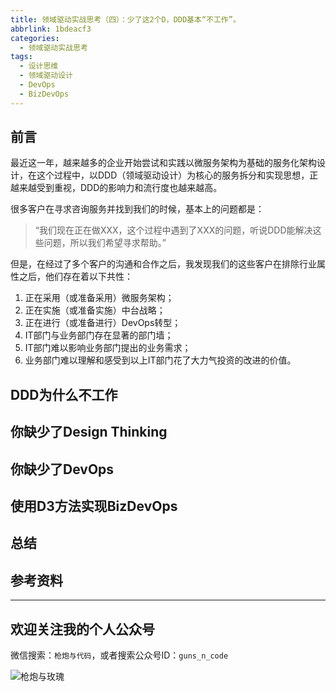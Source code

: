 ```yaml
---
title: 领域驱动实战思考（四）：少了这2个D，DDD基本“不工作”。
abbrlink: 1bdeacf3
categories:
  - 领域驱动实战思考
tags:
  - 设计思维
  - 领域驱动设计
  - DevOps
  - BizDevOps
---
```


## 前言

最近这一年，越来越多的企业开始尝试和实践以微服务架构为基础的服务化架构设计，在这个过程中，以DDD（领域驱动设计）为核心的服务拆分和实现思想，正越来越受到重视，DDD的影响力和流行度也越来越高。

很多客户在寻求咨询服务并找到我们的时候，基本上的问题都是：

>“我们现在正在做XXX，这个过程中遇到了XXX的问题，听说DDD能解决这些问题，所以我们希望寻求帮助。”

但是，在经过了多个客户的沟通和合作之后，我发现我们的这些客户在排除行业属性之后，他们存在着以下共性：

1. 正在采用（或准备采用）微服务架构；
2. 正在实施（或准备实施）中台战略；
3. 正在进行（或准备进行）DevOps转型；
4. IT部门与业务部门存在显著的部门墙；
5. IT部门难以影响业务部门提出的业务需求；
6. 业务部门难以理解和感受到以上IT部门花了大力气投资的改进的价值。

## DDD为什么不工作

## 你缺少了Design Thinking

## 你缺少了DevOps

## 使用D3方法实现BizDevOps

## 总结

## 参考资料

---

## 欢迎关注我的个人公众号

微信搜索：`枪炮与代码`，或者搜索公众号ID：`guns_n_code`

![枪炮与玫瑰](https://huhao-dev.oss-cn-beijing.aliyuncs.com/2020-01-20-wechat.png)